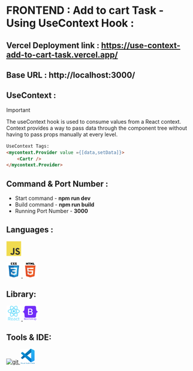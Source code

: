 # FRONTEND :   Add to cart Task - Using UseContext Hook :

## Vercel Deployment link : https://use-context-add-to-cart-task.vercel.app/

## Base URL : http://localhost:3000/

## UseContext :
> [!IMPORTANT]
> The useContext hook is used to consume values from a React context. Context provides a way to pass data through the component tree without having to pass props manually at every level.

```HTML
UseContext Tags:
<mycontext.Provider value ={[data,setData]}>
    <Cartr />
</mycontext.Provider>
```
## Command & Port Number :
* Start command - **npm run dev**
* Build command - **npm run build**
* Running Port Number - **3000**

## Languages :
<a href="https://developer.mozilla.org/en-US/docs/Web/JavaScript" target="_blank" rel="noreferrer"> <img src="https://raw.githubusercontent.com/devicons/devicon/master/icons/javascript/javascript-original.svg" alt="javascript" width="40" height="40"/> </a>
 
<a href="https://www.w3schools.com/css/" target="_blank" rel="noreferrer">
  <img src="https://raw.githubusercontent.com/devicons/devicon/master/icons/css3/css3-original-wordmark.svg" alt="css3" width="40" height="40"/> </a> 
  <a href="https://www.w3.org/html/" target="_blank" rel="noreferrer">
   <img src="https://raw.githubusercontent.com/devicons/devicon/master/icons/html5/html5-original-wordmark.svg" alt="html5" width="40" height="40"/> </a> 

## Library:

<a href="https://reactjs.org/" target="_blank" rel="noreferrer">
    <img src="https://raw.githubusercontent.com/devicons/devicon/master/icons/react/react-original-wordmark.svg" alt="react" width="40" height="40"/> </a> 
    <a href="https://getbootstrap.com" target="_blank" rel="noreferrer">
 <img src="https://raw.githubusercontent.com/devicons/devicon/master/icons/bootstrap/bootstrap-plain-wordmark.svg" alt="bootstrap" width="40" height="40"/> 
 </a> 

## Tools & IDE:
  <a href="https://github.com/Balakrishnan-10/ReactDay-Task-1" target="_blank" rel="noreferrer"> 
  <img src="https://www.vectorlogo.zone/logos/git-scm/git-scm-icon.svg" alt="git" width="40" height="40"/> </a> 
 <a href="https://code.visualstudio.com/docs" target="_blank" rel="noreferrer">
  <img src="https://raw.githubusercontent.com/devicons/devicon/master/icons/vscode/vscode-original-wordmark.svg" alt="vscode" width="40" height="40"/> </a> 



